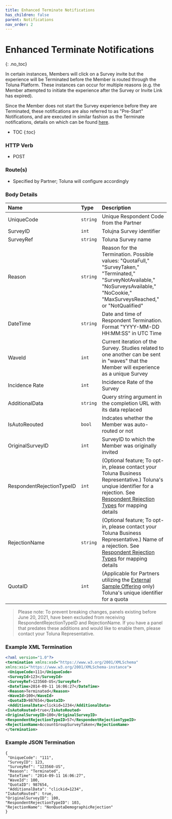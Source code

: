 ```yaml
---
title: Enhanced Terminate Notifications
has_children: false
parent: Notifications
nav_order: 2
---
```



# Enhanced Terminate Notifications
{: .no_toc}

In certain instances, Members will click on a Survey invite but the experience will be Terminated before the Member is routed through the Toluna Platform. These instances can occur for multiple reasons (e.g. the Member attempted to initiate the experience after the Survey or Invite Link has expired). 

Since the Member does not start the Survey experience before they are Terminated, these notifications are also referred to as "Pre-Start" Notifications, and are executed in similar fashion as the Terminate notifications, details on which can be found [here](/notifications/memberstatus.html#terminates).

* TOC
{:toc}


### HTTP Verb

- POST

### Route(s)

- Specified by Partner; Toluna will configure accordingly

### Body Details

| Name | Type | Description |
| :--- | :--- | :--- |
| UniqueCode | ```string``` | Unique Respondent Code from the Partner |
| SurveyID | ```int``` | Tolujna Survey identifier |
| SurveyRef | ```string``` | Toluna Survey name |
| Reason | ```string``` | Reason for the Termination. Possible values: "QuotaFull," "SurveyTaken," "Terminated," "SurveyNotAvailable," "NoSurveysAvailable," "NoCookie," "MaxSurveysReached," or "NotQualified" |
| DateTime | ```string``` | Date and time of Respondent Termination. Format "YYYY-MM-DD HH:MM:SS" in UTC Time |
| WaveId | ```int``` | Current iteration of the Survey. Studies related to one another can be sent in "waves" that the Member will experience as a unique Survey |
| Incidence Rate | ```int``` | Incidence Rate of the Survey |
| AdditionalData | ```string``` | Query string argument in the completion URL with its data replaced |
| IsAutoReouted | ```bool``` | Indcates whether the Member was auto-routed or not |
| OriginalSurveyID | ```int``` | SurveyID to which the Member was originally invited |
| RespondentRejectionTypeID | ```int``` | (Optional feature; To opt-in, please contact your Toluna Business Representative.) Toluna's unqiue identifier for a rejection. See [Respondent Rejection Types](/mapping/referencedataapi/rejectiontypes.html) for mapping details |
| RejectionName | ```string``` | (Optional feature; To opt-in, please contact your Toluna Business Representative.) Name of a rejection. See [Respondent Rejection Types](/mapping/referencedataapi/rejectiontypes.html) for mapping details |
| QuotaID | ```int``` | (Applicable for Partners utilizing the [External Sample Offering](/externalsample/) only) Toluna's unique identifier for a quota |

> Please note: To prevent breaking changes, panels existing before June 20, 2021, have been excluded from receiving RespondentRejectionTypeID and RejectionName. If you have a panel that predates these additions and would like to enable them, please contact your Toluna Representative.

### Example XML Termination
```xml
<?xml version="1.0"?>
<termination xmlns:xsd="https://www.w3.org/2001/XMLSchema"
xmlns:xsi="https://www.w3.org/2001/XMLSchema-instance">
 <UniqueCode>111</UniqueCode>
 <SurveyId>123</SurveyId>
 <SurveyRef>123560-US</SurveyRef>
 <DateTime>2014-09-11 16:06:27</DateTime>
 <Reason>Terminated</Reason>
 <WaveId>100</WaveId>
 <QuotaID>987654</QuotaID>
 <AdditionalData>clickid=1234</AdditionalData>
<IsAutoRouted>true</IsAutoRouted>
<OriginalSurveyID>100</OriginalSurveyID>
<RespondentRejectionTypeID>57</RespondentRejectionTypeID>
<RejectionName>AccountGroupSurveyTaken</RejectionName>
</termination>
```

### Example JSON Termination
```plaintext
{
 "UniqueCode": "111",
 "SurveyID": 123,
 "SurveyRef": "123560-US",
 "Reason": "Terminated",
 "DateTime": "2014-09-11 16:06:27",
 "WaveId": 100,
 "QuotaID": 987654,
 "AdditionalData": "clickid=1234",
"IsAutoRouted": true,
"OriginalSurveyID": 100,
"RespondentRejectionTypeID": 103,
"RejectionName": "NonQuotaDemographicRejection"
}
```

